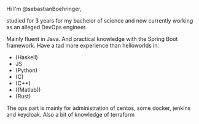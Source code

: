 Hi I'm @sebastianBoehringer,

studied for 3 years for my bachelor of science and now currently working as an alleged DevOps engineer.

Mainly fluent in Java. And practical knowledge with the Spring Boot framework.
Have a tad more experience than helloworlds in:
- (Haskell)
- JS
- (Python)
- (C)
- (C++)
- ((Matlab))
- (Rust)

The ops part is mainly for administration of centos, some docker, jenkins and keycloak. Also a bit of knowledge of terraform
